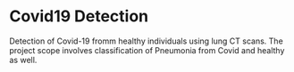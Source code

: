 # Covid19 Detection
 Detection of Covid-19 fromm healthy individuals using lung CT scans. The project scope involves classification of Pneumonia from Covid and healthy as well.
